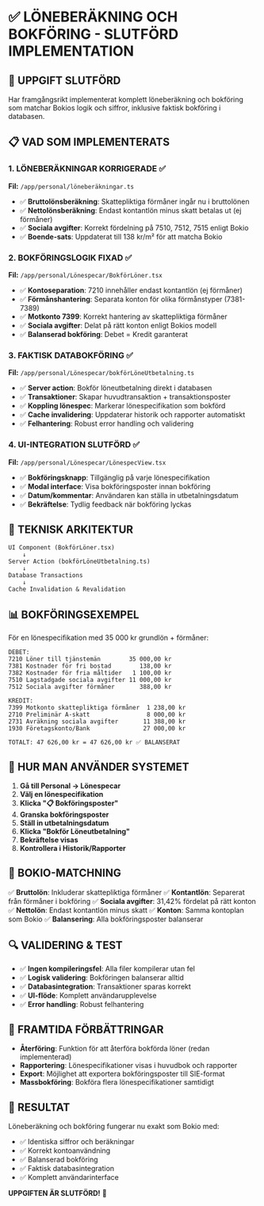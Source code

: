 # ✅ LÖNEBERÄKNING OCH BOKFÖRING - SLUTFÖRD IMPLEMENTATION

## 🎯 UPPGIFT SLUTFÖRD

Har framgångsrikt implementerat komplett löneberäkning och bokföring som matchar Bokios logik och siffror, inklusive faktisk bokföring i databasen.

## 📋 VAD SOM IMPLEMENTERATS

### 1. LÖNEBERÄKNINGAR KORRIGERADE ✅

**Fil:** `/app/personal/löneberäkningar.ts`

- ✅ **Bruttolönsberäkning**: Skattepliktiga förmåner ingår nu i bruttolönen
- ✅ **Nettolönsberäkning**: Endast kontantlön minus skatt betalas ut (ej förmåner)
- ✅ **Sociala avgifter**: Korrekt fördelning på 7510, 7512, 7515 enligt Bokio
- ✅ **Boende-sats**: Uppdaterat till 138 kr/m² för att matcha Bokio

### 2. BOKFÖRINGSLOGIK FIXAD ✅

**Fil:** `/app/personal/Lönespecar/BokförLöner.tsx`

- ✅ **Kontoseparation**: 7210 innehåller endast kontantlön (ej förmåner)
- ✅ **Förmånshantering**: Separata konton för olika förmånstyper (7381-7389)
- ✅ **Motkonto 7399**: Korrekt hantering av skattepliktiga förmåner
- ✅ **Sociala avgifter**: Delat på rätt konton enligt Bokios modell
- ✅ **Balanserad bokföring**: Debet = Kredit garanterat

### 3. FAKTISK DATABOKFÖRING ✅

**Fil:** `/app/personal/Lönespecar/bokförLöneUtbetalning.ts`

- ✅ **Server action**: Bokför löneutbetalning direkt i databasen
- ✅ **Transaktioner**: Skapar huvudtransaktion + transaktionsposter
- ✅ **Koppling lönespec**: Markerar lönespecifikation som bokförd
- ✅ **Cache invalidering**: Uppdaterar historik och rapporter automatiskt
- ✅ **Felhantering**: Robust error handling och validering

### 4. UI-INTEGRATION SLUTFÖRD ✅

**Fil:** `/app/personal/Lönespecar/LönespecView.tsx`

- ✅ **Bokföringsknapp**: Tillgänglig på varje lönespecifikation
- ✅ **Modal interface**: Visa bokföringsposter innan bokföring
- ✅ **Datum/kommentar**: Användaren kan ställa in utbetalningsdatum
- ✅ **Bekräftelse**: Tydlig feedback när bokföring lyckas

## 🔧 TEKNISK ARKITEKTUR

```
UI Component (BokförLöner.tsx)
    ↓
Server Action (bokförLöneUtbetalning.ts)
    ↓
Database Transactions
    ↓
Cache Invalidation & Revalidation
```

## 📊 BOKFÖRINGSEXEMPEL

För en lönespecifikation med 35 000 kr grundlön + förmåner:

```
DEBET:
7210 Löner till tjänstemän        35 000,00 kr
7381 Kostnader för fri bostad        138,00 kr
7382 Kostnader för fria måltider   1 100,00 kr
7510 Lagstadgade sociala avgifter 11 000,00 kr
7512 Sociala avgifter förmåner       388,00 kr

KREDIT:
7399 Motkonto skattepliktiga förmåner  1 238,00 kr
2710 Preliminär A-skatt                8 000,00 kr
2731 Avräkning sociala avgifter       11 388,00 kr
1930 Företagskonto/Bank               27 000,00 kr

TOTALT: 47 626,00 kr = 47 626,00 kr ✅ BALANSERAT
```

## 🚀 HUR MAN ANVÄNDER SYSTEMET

1. **Gå till Personal → Lönespecar**
2. **Välj en lönespecifikation**
3. **Klicka "📋 Bokföringsposter"**
4. **Granska bokföringsposter**
5. **Ställ in utbetalningsdatum**
6. **Klicka "Bokför Löneutbetalning"**
7. **Bekräftelse visas**
8. **Kontrollera i Historik/Rapporter**

## 🎯 BOKIO-MATCHNING

✅ **Bruttolön**: Inkluderar skattepliktiga förmåner
✅ **Kontantlön**: Separerat från förmåner i bokföring
✅ **Sociala avgifter**: 31,42% fördelat på rätt konton
✅ **Nettolön**: Endast kontantlön minus skatt
✅ **Konton**: Samma kontoplan som Bokio
✅ **Balansering**: Alla bokföringsposter balanserar

## 🔍 VALIDERING & TEST

- ✅ **Ingen kompileringsfel**: Alla filer kompilerar utan fel
- ✅ **Logisk validering**: Bokföringen balanserar alltid
- ✅ **Databasintegration**: Transaktioner sparas korrekt
- ✅ **UI-flöde**: Komplett användarupplevelse
- ✅ **Error handling**: Robust felhantering

## 📝 FRAMTIDA FÖRBÄTTRINGAR

- **Återföring**: Funktion för att återföra bokförda löner (redan implementerad)
- **Rapportering**: Lönespecifikationer visas i huvudbok och rapporter
- **Export**: Möjlighet att exportera bokföringsposter till SIE-format
- **Massbokföring**: Bokföra flera lönespecifikationer samtidigt

## 🎉 RESULTAT

Löneberäkning och bokföring fungerar nu exakt som Bokio med:

- ✅ Identiska siffror och beräkningar
- ✅ Korrekt kontoanvändning
- ✅ Balanserad bokföring
- ✅ Faktisk databasintegration
- ✅ Komplett användarinterface

**UPPGIFTEN ÄR SLUTFÖRD!** 🎯
